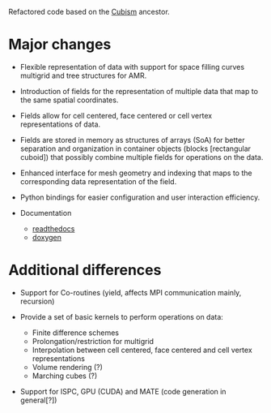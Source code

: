 Refactored code based on the [Cubism](https://gitlab.ethz.ch/mavt-cse/Cubism.git)
ancestor.

# Major changes

* Flexible representation of data with support for space filling curves
multigrid and tree structures for AMR.

* Introduction of fields for the representation of multiple data that map to
the same spatial coordinates.

* Fields allow for cell centered, face centered or cell vertex representations
of data.

* Fields are stored in memory as structures of arrays (SoA) for better
separation and organization in container objects (blocks [rectangular cuboid])
that possibly combine multiple fields for operations on the data.

* Enhanced interface for mesh geometry and indexing that maps to the
corresponding data representation of the field.

* Python bindings for easier configuration and user interaction efficiency.

* Documentation
  * [readthedocs](https://readthedocs.org/)
  * [doxygen](http://www.doxygen.org/)


# Additional differences

* Support for Co-routines (yield, affects MPI communication mainly, recursion)

* Provide a set of basic kernels to perform operations on data:
  * Finite difference schemes
  * Prolongation/restriction for multigrid
  * Interpolation between cell centered, face centered and cell vertex
  representations
  * Volume rendering (?)
  * Marching cubes (?)

* Support for ISPC, GPU (CUDA) and MATE (code generation in general[?])
